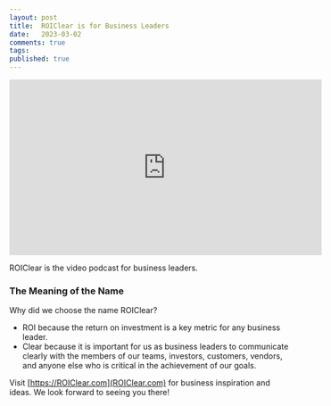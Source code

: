 ```yaml
---
layout: post
title:  ROIClear is for Business Leaders
date:   2023-03-02
comments: true
tags: 
published: true
---
```

 
<iframe width="560" height="315" src="https://www.youtube.com/embed/gTtJlBy8W3E" title="YouTube video player" frameborder="0" allow="accelerometer; autoplay; clipboard-write; encrypted-media; gyroscope; picture-in-picture; web-share" allowfullscreen></iframe>

ROIClear is the video podcast for business leaders.

<!--more-->

### The Meaning of the Name

Why did we choose the name ROIClear?

* ROI because the return on investment is a key metric for any business leader.
* Clear because it is important for us as business leaders to communicate clearly with the members of our teams, investors, customers, vendors, and anyone else who is critical in the achievement of our goals.

Visit [https://ROIClear.com](ROIClear.com) for business inspiration and ideas. We look forward to seeing you there!

